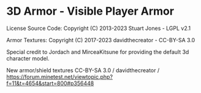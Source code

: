 3D Armor - Visible Player Armor
===============================

License Source Code: Copyright (C) 2013-2023 Stuart Jones - LGPL v2.1

Armor Textures: Copyright (C) 2017-2023 davidthecreator - CC-BY-SA 3.0

Special credit to Jordach and MirceaKitsune for providing the default 3d character model.

New armor/shield textures CC-BY-SA 3.0 / davidthecreator / https://forum.minetest.net/viewtopic.php?f=11&t=4654&start=800#p356448
